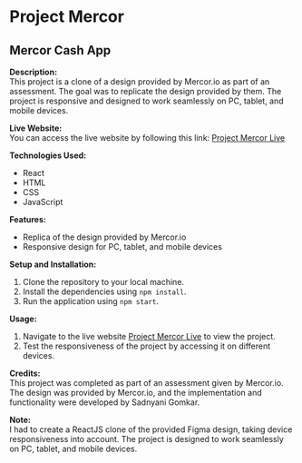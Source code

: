# Project Mercor
## Mercor Cash App

**Description:**  
This project is a clone of a design provided by Mercor.io as part of an assessment. The goal was to replicate the design provided by them. The project is responsive and designed to work seamlessly on PC, tablet, and mobile devices.

**Live Website:**  
You can access the live website by following this link: [Project Mercor Live](https://sadnyani-4.github.io/mercor-cash-app)

**Technologies Used:**  
- React
- HTML
- CSS
- JavaScript

**Features:**  
- Replica of the design provided by Mercor.io
- Responsive design for PC, tablet, and mobile devices

**Setup and Installation:**  
1. Clone the repository to your local machine.
2. Install the dependencies using `npm install`.
3. Run the application using `npm start`.

**Usage:**  
1. Navigate to the live website [Project Mercor Live](https://sadnyani-4.github.io/mercor-cash-app) to view the project.
3. Test the responsiveness of the project by accessing it on different devices.

**Credits:**  
This project was completed as part of an assessment given by Mercor.io. The design was provided by Mercor.io, and the implementation and functionality were developed by Sadnyani Gomkar.

**Note:**  
I had to create a ReactJS clone of the provided Figma design, taking device responsiveness into account. The project is designed to work seamlessly on PC, tablet, and mobile devices.
